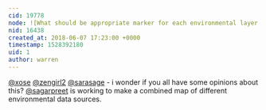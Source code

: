 ```yaml
---
cid: 19778
node: ![What should be appropriate marker for each environmental layer ?](../notes/sagarpreet/06-06-2018/what-should-be-appropriate-marker-for-each-environmental-layer)
nid: 16438
created_at: 2018-06-07 17:23:00 +0000
timestamp: 1528392180
uid: 1
author: warren
---
```


[@xose](/profile/xose) [@zengirl2](/profile/zengirl2) [@sarasage](/profile/sarasage) - i wonder if you all have some opinions about this? [@sagarpreet](/profile/sagarpreet) is working to make a combined map of different environmental data sources. 